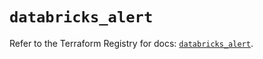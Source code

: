 # `databricks_alert`

Refer to the Terraform Registry for docs: [`databricks_alert`](https://registry.terraform.io/providers/databricks/databricks/1.77.0/docs/resources/alert).
